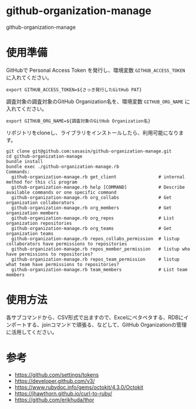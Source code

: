 # github-organization-manage
github-organization-manage

# 使用準備

GitHubで Personal Access Token を発行し、環境変数 `GITHUB_ACCESS_TOKEN` に入れてください。

```
export GITHUB_ACCESS_TOKEN=${さっき発行したGitHub PAT}
```

調査対象の調査対象のGitHub Organization名を、環境変数 `GITHUB_ORG_NAME` に入れてください。

```
export GITHUB_ORG_NAME=${調査対象のGitHub Organization名}
```

リポジトリをcloneし、ライブラリをインストールしたら、利用可能になります。

```
git clone git@github.com:sasasin/github-organization-manage.git
cd github-organization-manage
bundle install
bundle exec ./github-organization-manage.rb
Commands:
  github-organization-manage.rb get_client                # internal method for this cli program
  github-organization-manage.rb help [COMMAND]            # Describe available commands or one specific command
  github-organization-manage.rb org_collabs               # Get organization collaborators
  github-organization-manage.rb org_members               # Get organization members
  github-organization-manage.rb org_repos                 # List organization repositories
  github-organization-manage.rb org_teams                 # Get organization teams
  github-organization-manage.rb repos_collabs_permission  # listup collaborators have permissions to repositories
  github-organization-manage.rb repos_member_permission   # listup who have permissions to repositories?
  github-organization-manage.rb repos_team_permission     # listup what team have permissions to repositories?
  github-organization-manage.rb team_members              # List team members
```

# 使用方法

各サブコマンドから、CSV形式で出ますので、Excelにペタペタする、RDBにインポートする、joinコマンドで頑張る、などして、GitHub Organizationの管理に活用してください。

# 参考

* https://github.com/settings/tokens
* https://developer.github.com/v3/
* https://www.rubydoc.info/gems/octokit/4.3.0/Octokit
* https://jhawthorn.github.io/curl-to-ruby/
* https://github.com/erikhuda/thor

